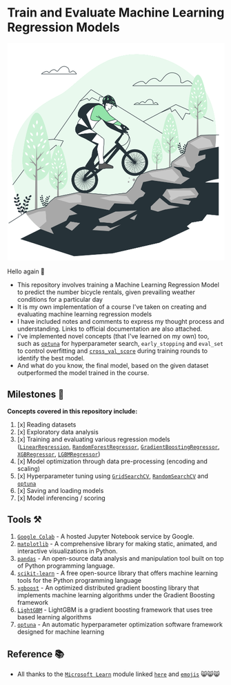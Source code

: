 # Train and Evaluate Machine Learning Regression Models

<p align="center">
  <img src='pics/bikes.svg'  width='700'/>
</p>

Hello again 👋
+ This repository involves training a Machine Learning Regression Model to predict the number bicycle rentals, given prevailing weather conditions for a particular day  
+ It is my own implementation of a course I've taken on creating and evaluating machine learning regression models  
+ I have included notes and comments to express my thought process and understanding. Links to official documentation are also attached.
+ I've implemented novel concepts (that I've learned on my own) too, such as [`optuna`](https://optuna.readthedocs.io/en/stable/index.html) for hyperparameter search, `early_stopping` and `eval_set` to control overfitting and [`cross_val_score`](https://scikit-learn.org/stable/modules/generated/sklearn.model_selection.cross_val_score.html) during training rounds to identify the best model.
+ And what do you know, the final model, based on the given dataset outperformed the model trained in the course.


## Milestones 🏁
**Concepts covered in this repository include:**  
1. [x] Reading datasets
2. [x] Exploratory data analysis
3. [x] Training and evaluating various regression models ([`LinearRegression`](https://scikit-learn.org/stable/modules/generated/sklearn.linear_model.LogisticRegression.html), [`RandomForestRegressor`](https://scikit-learn.org/stable/modules/generated/sklearn.ensemble.RandomForestRegressor.html#sklearn.ensemble.RandomForestRegressor), [`GradientBoostingRegressor`](https://scikit-learn.org/stable/modules/generated/sklearn.ensemble.GradientBoostingRegressor.html#sklearn.ensemble.GradientBoostingRegressor), [`XGBRegressor`](https://xgboost.readthedocs.io/en/stable/python/python_api.html#xgboost.XGBRegressor), [`LGBMRegressor`](https://lightgbm.readthedocs.io/en/stable/pythonapi/lightgbm.LGBMRegressor.html#lightgbm.LGBMRegressor))
4. [x] Model optimization through data pre-processing (encoding and scaling)
5. [x] Hyperparameter tuning using [`GridSearchCV`](https://scikit-learn.org/stable/modules/generated/sklearn.model_selection.GridSearchCV.html), [`RandomSearchCV`](https://scikit-learn.org/stable/modules/generated/sklearn.model_selection.RandomizedSearchCV.html) and [`optuna`](https://optuna.readthedocs.io/en/stable/index.html)
6. [x] Saving and loading models
7. [x] Model inferencing / scoring


## Tools ⚒️
1. [`Google Colab`](https://colab.google/) - A hosted Jupyter Notebook service by Google.
2. [`matplotlib`](https://matplotlib.org/) - A comprehensive library for making static, animated, and interactive visualizations in Python.
3. [`pandas`](https://pandas.pydata.org/docs/index.html) - An open-source data analysis and manipulation tool built on top of Python programming language.
4. [`scikit-learn`](https://scikit-learn.org/stable/#) - A free open-source library that offers machine learning tools for the Python programming language
5. [`xgboost`](https://xgboost.readthedocs.io/en/stable/index.html) - An optimized distributed gradient boosting library that implements machine learning algorithms under the Gradient Boosting framework
6. [`LightGBM`](https://lightgbm.readthedocs.io/en/stable/index.html) - LightGBM is a gradient boosting framework that uses tree based learning algorithms
7. [`optuna`](https://optuna.readthedocs.io/en/stable/index.html) - An automatic hyperparameter optimization software framework designed for machine learning


## Reference 📚
+ All thanks to the [`Microsoft Learn`](https://learn.microsoft.com/en-us/) module linked [`here`](https://learn.microsoft.com/en-us/users/martinmuriithi-6560/achievements/9fyc4y7u) and [`emojis`](https://gist.github.com/FlyteWizard/468c0a0a6c854ed5780a32deb73d457f) 😸😸😸
